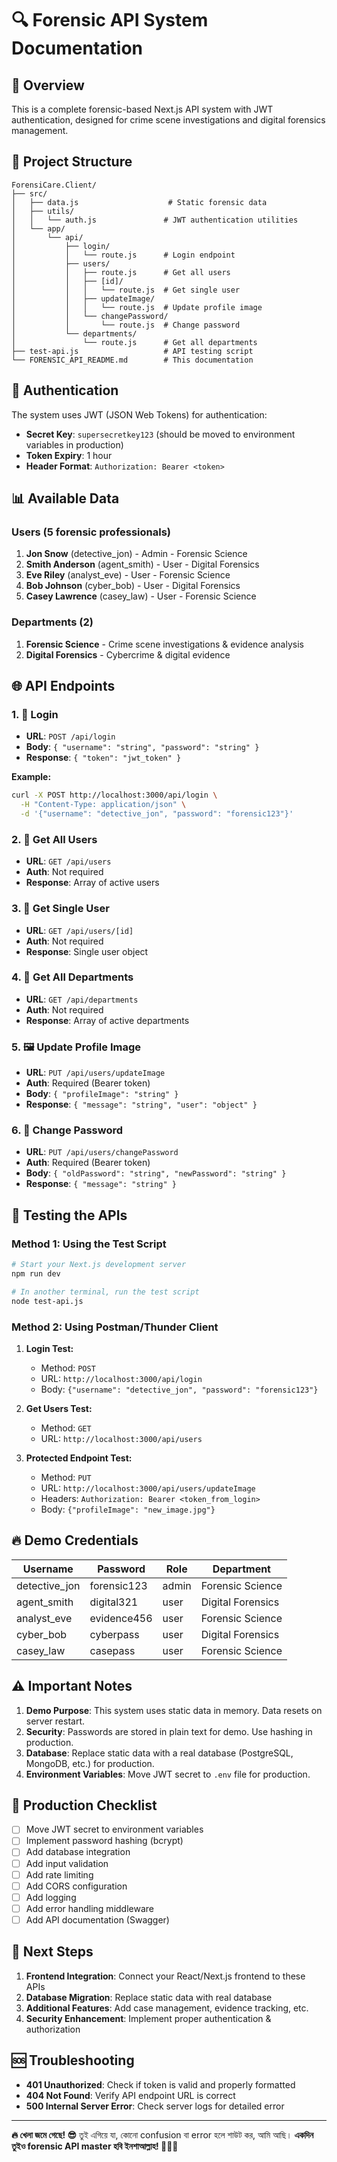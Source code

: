 # 🔍 Forensic API System Documentation

## 🚀 Overview

This is a complete forensic-based Next.js API system with JWT authentication, designed for crime scene investigations and digital forensics management.

## 📁 Project Structure

```
ForensiCare.Client/
├── src/
│   ├── data.js                    # Static forensic data
│   ├── utils/
│   │   └── auth.js               # JWT authentication utilities
│   └── app/
│       └── api/
│           ├── login/
│           │   └── route.js      # Login endpoint
│           ├── users/
│           │   ├── route.js      # Get all users
│           │   ├── [id]/
│           │   │   └── route.js  # Get single user
│           │   ├── updateImage/
│           │   │   └── route.js  # Update profile image
│           │   └── changePassword/
│           │       └── route.js  # Change password
│           └── departments/
│               └── route.js      # Get all departments
├── test-api.js                   # API testing script
└── FORENSIC_API_README.md        # This documentation
```

## 🔐 Authentication

The system uses JWT (JSON Web Tokens) for authentication:

- **Secret Key**: `supersecretkey123` (should be moved to environment variables in production)
- **Token Expiry**: 1 hour
- **Header Format**: `Authorization: Bearer <token>`

## 📊 Available Data

### Users (5 forensic professionals)
1. **Jon Snow** (detective_jon) - Admin - Forensic Science
2. **Smith Anderson** (agent_smith) - User - Digital Forensics  
3. **Eve Riley** (analyst_eve) - User - Forensic Science
4. **Bob Johnson** (cyber_bob) - User - Digital Forensics
5. **Casey Lawrence** (casey_law) - User - Forensic Science

### Departments (2)
1. **Forensic Science** - Crime scene investigations & evidence analysis
2. **Digital Forensics** - Cybercrime & digital evidence

## 🌐 API Endpoints

### 1. 🔐 Login
- **URL**: `POST /api/login`
- **Body**: `{ "username": "string", "password": "string" }`
- **Response**: `{ "token": "jwt_token" }`

**Example:**
```bash
curl -X POST http://localhost:3000/api/login \
  -H "Content-Type: application/json" \
  -d '{"username": "detective_jon", "password": "forensic123"}'
```

### 2. 👥 Get All Users
- **URL**: `GET /api/users`
- **Auth**: Not required
- **Response**: Array of active users

### 3. 👤 Get Single User
- **URL**: `GET /api/users/[id]`
- **Auth**: Not required
- **Response**: Single user object

### 4. 🏢 Get All Departments
- **URL**: `GET /api/departments`
- **Auth**: Not required
- **Response**: Array of active departments

### 5. 🖼️ Update Profile Image
- **URL**: `PUT /api/users/updateImage`
- **Auth**: Required (Bearer token)
- **Body**: `{ "profileImage": "string" }`
- **Response**: `{ "message": "string", "user": "object" }`

### 6. 🔑 Change Password
- **URL**: `PUT /api/users/changePassword`
- **Auth**: Required (Bearer token)
- **Body**: `{ "oldPassword": "string", "newPassword": "string" }`
- **Response**: `{ "message": "string" }`

## 🧪 Testing the APIs

### Method 1: Using the Test Script
```bash
# Start your Next.js development server
npm run dev

# In another terminal, run the test script
node test-api.js
```

### Method 2: Using Postman/Thunder Client

1. **Login Test:**
   - Method: `POST`
   - URL: `http://localhost:3000/api/login`
   - Body: `{"username": "detective_jon", "password": "forensic123"}`

2. **Get Users Test:**
   - Method: `GET`
   - URL: `http://localhost:3000/api/users`

3. **Protected Endpoint Test:**
   - Method: `PUT`
   - URL: `http://localhost:3000/api/users/updateImage`
   - Headers: `Authorization: Bearer <token_from_login>`
   - Body: `{"profileImage": "new_image.jpg"}`

## 🔥 Demo Credentials

| Username | Password | Role | Department |
|----------|----------|------|------------|
| detective_jon | forensic123 | admin | Forensic Science |
| agent_smith | digital321 | user | Digital Forensics |
| analyst_eve | evidence456 | user | Forensic Science |
| cyber_bob | cyberpass | user | Digital Forensics |
| casey_law | casepass | user | Forensic Science |

## ⚠️ Important Notes

1. **Demo Purpose**: This system uses static data in memory. Data resets on server restart.
2. **Security**: Passwords are stored in plain text for demo. Use hashing in production.
3. **Database**: Replace static data with a real database (PostgreSQL, MongoDB, etc.) for production.
4. **Environment Variables**: Move JWT secret to `.env` file for production.

## 🚀 Production Checklist

- [ ] Move JWT secret to environment variables
- [ ] Implement password hashing (bcrypt)
- [ ] Add database integration
- [ ] Add input validation
- [ ] Add rate limiting
- [ ] Add CORS configuration
- [ ] Add logging
- [ ] Add error handling middleware
- [ ] Add API documentation (Swagger)

## 🎯 Next Steps

1. **Frontend Integration**: Connect your React/Next.js frontend to these APIs
2. **Database Migration**: Replace static data with real database
3. **Additional Features**: Add case management, evidence tracking, etc.
4. **Security Enhancement**: Implement proper authentication & authorization

## 🆘 Troubleshooting

- **401 Unauthorized**: Check if token is valid and properly formatted
- **404 Not Found**: Verify API endpoint URL is correct
- **500 Internal Server Error**: Check server logs for detailed error

---

**🔥 খেলা জমে গেছে! 😎** তুই এগিয়ে যা, কোনো confusion বা error হলে শাউট কর, আমি আছি।
**একদিন তুইও forensic API master হবি ইনশাআল্লাহ! 🚀🕵️‍♂️** 